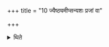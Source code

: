 +++
title = "10 ज्यैष्ठ्यमीप्सन्यशः प्रजां वा"

+++

<details><summary>थिते</summary>

ज्यैष्ठ्यमीप्सन्यशः प्रजां वा त्रिवृतमेव । सप्त पुरस्तात्तिस्रो दक्षिणतः सप्त पश्चात्तिस्र उत्तरत एकां मध्ये १०
</details>
